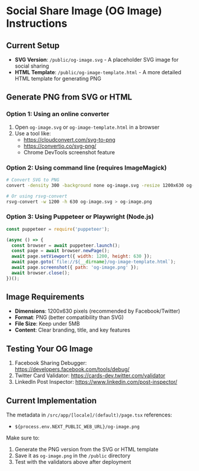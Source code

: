 # Social Share Image (OG Image) Instructions

## Current Setup
- **SVG Version**: `/public/og-image.svg` - A placeholder SVG image for social sharing
- **HTML Template**: `/public/og-image-template.html` - A more detailed HTML template for generating PNG

## Generate PNG from SVG or HTML

### Option 1: Using an online converter
1. Open `og-image.svg` or `og-image-template.html` in a browser
2. Use a tool like:
   - https://cloudconvert.com/svg-to-png
   - https://convertio.co/svg-png/
   - Chrome DevTools screenshot feature

### Option 2: Using command line (requires ImageMagick)
```bash
# Convert SVG to PNG
convert -density 300 -background none og-image.svg -resize 1200x630 og-image.png

# Or using rsvg-convert
rsvg-convert -w 1200 -h 630 og-image.svg > og-image.png
```

### Option 3: Using Puppeteer or Playwright (Node.js)
```javascript
const puppeteer = require('puppeteer');

(async () => {
  const browser = await puppeteer.launch();
  const page = await browser.newPage();
  await page.setViewport({ width: 1200, height: 630 });
  await page.goto(`file://${__dirname}/og-image-template.html`);
  await page.screenshot({ path: 'og-image.png' });
  await browser.close();
})();
```

## Image Requirements
- **Dimensions**: 1200x630 pixels (recommended by Facebook/Twitter)
- **Format**: PNG (better compatibility than SVG)
- **File Size**: Keep under 5MB
- **Content**: Clear branding, title, and key features

## Testing Your OG Image
1. Facebook Sharing Debugger: https://developers.facebook.com/tools/debug/
2. Twitter Card Validator: https://cards-dev.twitter.com/validator
3. LinkedIn Post Inspector: https://www.linkedin.com/post-inspector/

## Current Implementation
The metadata in `/src/app/[locale]/(default)/page.tsx` references:
- `${process.env.NEXT_PUBLIC_WEB_URL}/og-image.png`

Make sure to:
1. Generate the PNG version from the SVG or HTML template
2. Save it as `og-image.png` in the `/public` directory
3. Test with the validators above after deployment